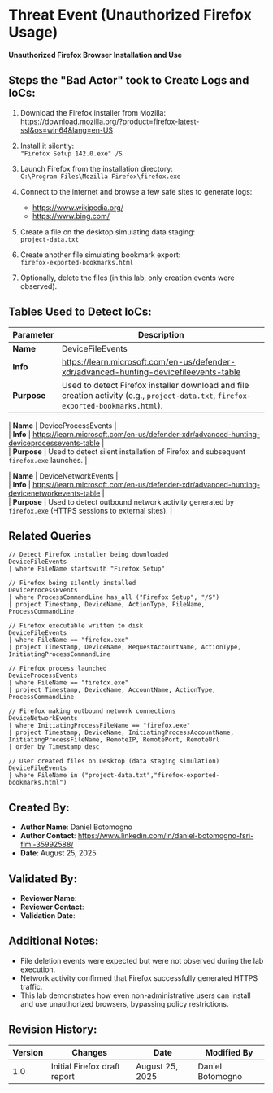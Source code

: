 # Threat Event (Unauthorized Firefox Usage)
**Unauthorized Firefox Browser Installation and Use**
## Steps the "Bad Actor" took to Create Logs and IoCs:

1. Download the Firefox installer from Mozilla:  
   https://download.mozilla.org/?product=firefox-latest-ssl&os=win64&lang=en-US  

2. Install it silently:  
   ```"Firefox Setup 142.0.exe" /S```  

3. Launch Firefox from the installation directory:  
   ```C:\Program Files\Mozilla Firefox\firefox.exe```  

4. Connect to the internet and browse a few safe sites to generate logs:  
   - https://www.wikipedia.org/  
   - https://www.bing.com/  

5. Create a file on the desktop simulating data staging:  
   `project-data.txt`  

6. Create another file simulating bookmark export:  
   `firefox-exported-bookmarks.html`  

7. Optionally, delete the files (in this lab, only creation events were observed).  

## Tables Used to Detect IoCs:

| **Parameter**       | **Description**                                                                 |
|----------------------|---------------------------------------------------------------------------------|
| **Name** | DeviceFileEvents |  
| **Info** | https://learn.microsoft.com/en-us/defender-xdr/advanced-hunting-devicefileevents-table |  
| **Purpose** | Used to detect Firefox installer download and file creation activity (e.g., `project-data.txt`, `firefox-exported-bookmarks.html`). |  

| **Name** | DeviceProcessEvents |  
| **Info** | https://learn.microsoft.com/en-us/defender-xdr/advanced-hunting-deviceprocessevents-table |  
| **Purpose** | Used to detect silent installation of Firefox and subsequent `firefox.exe` launches. |  

| **Name** | DeviceNetworkEvents |  
| **Info** | https://learn.microsoft.com/en-us/defender-xdr/advanced-hunting-devicenetworkevents-table |  
| **Purpose** | Used to detect outbound network activity generated by `firefox.exe` (HTTPS sessions to external sites). |  

## Related Queries

```kql
// Detect Firefox installer being downloaded
DeviceFileEvents
| where FileName startswith "Firefox Setup"

// Firefox being silently installed
DeviceProcessEvents
| where ProcessCommandLine has_all ("Firefox Setup", "/S")
| project Timestamp, DeviceName, ActionType, FileName, ProcessCommandLine

// Firefox executable written to disk
DeviceFileEvents
| where FileName == "firefox.exe"
| project Timestamp, DeviceName, RequestAccountName, ActionType, InitiatingProcessCommandLine

// Firefox process launched
DeviceProcessEvents
| where FileName == "firefox.exe"
| project Timestamp, DeviceName, AccountName, ActionType, ProcessCommandLine

// Firefox making outbound network connections
DeviceNetworkEvents
| where InitiatingProcessFileName == "firefox.exe"
| project Timestamp, DeviceName, InitiatingProcessAccountName, InitiatingProcessFileName, RemoteIP, RemotePort, RemoteUrl
| order by Timestamp desc

// User created files on Desktop (data staging simulation)
DeviceFileEvents
| where FileName in ("project-data.txt","firefox-exported-bookmarks.html")
```
## Created By:
- **Author Name**: Daniel Botomogno
- **Author Contact**: https://www.linkedin.com/in/daniel-botomogno-fsri-flmi-35992588/ 
- **Date**: August 25, 2025  

## Validated By:
- **Reviewer Name**:   
- **Reviewer Contact**:   
- **Validation Date**:   


## Additional Notes:
- File deletion events were expected but were not observed during the lab execution.  
- Network activity confirmed that Firefox successfully generated HTTPS traffic.  
- This lab demonstrates how even non-administrative users can install and use unauthorized browsers, bypassing policy restrictions.  

## Revision History:

| **Version** | **Changes**                  | **Date**          | **Modified By**     |
|-------------|------------------------------|-------------------|---------------------|
| 1.0         | Initial Firefox draft report | August 25, 2025   | Daniel Botomogno    |


